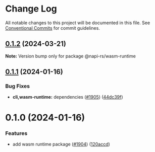 # Change Log

All notable changes to this project will be documented in this file.
See [Conventional Commits](https://conventionalcommits.org) for commit guidelines.

## [0.1.2](https://github.com/napi-rs/napi-rs/compare/@napi-rs/wasm-runtime@0.1.1...@napi-rs/wasm-runtime@0.1.2) (2024-03-21)

**Note:** Version bump only for package @napi-rs/wasm-runtime

## [0.1.1](https://github.com/napi-rs/napi-rs/compare/@napi-rs/wasm-runtime@0.1.0...@napi-rs/wasm-runtime@0.1.1) (2024-01-16)

### Bug Fixes

- **cli,wasm-runtime:** dependencies ([#1905](https://github.com/napi-rs/napi-rs/issues/1905)) ([44dc39f](https://github.com/napi-rs/napi-rs/commit/44dc39f1f0d073f8a768e84c8d5aa4783d90b247))

# 0.1.0 (2024-01-16)

### Features

- add wasm runtime package ([#1904](https://github.com/napi-rs/napi-rs/issues/1904)) ([120accd](https://github.com/napi-rs/napi-rs/commit/120accd965f03e1de89d0d9a2fba69b97d70b95c))
